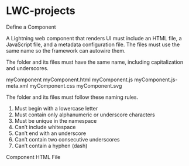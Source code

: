 # LWC-projects

Define a Component

A Lightning web component that renders UI must include an HTML file, a JavaScript file, and a metadata configuration file. The files must use the same name so the framework can autowire them.

The folder and its files must have the same name, including capitalization and underscores.

myComponent
    myComponent.html
    myComponent.js
    myComponent.js-meta.xml
    myComponent.css
    myComponent.svg


The folder and its files must follow these naming rules.

1. Must begin with a lowercase letter
2. Must contain only alphanumeric or underscore characters
3. Must be unique in the namespace
4. Can’t include whitespace
5. Can’t end with an underscore
6. Can’t contain two consecutive underscores
7. Can’t contain a hyphen (dash)

Component HTML File


